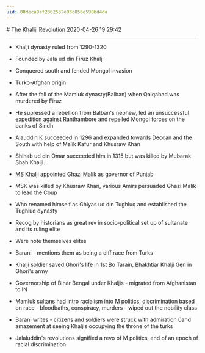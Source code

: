 ```yaml
---
uid: 08deca9af2362532e93c856e590bd4da
---
```


﻿# The Khaliji Revolution
2020-04-26 19:29:42
            
---


-   Khalji dynasty ruled from 1290-1320
-   Founded by Jala ud din Firuz Khalji
-   Conquered south and fended Mongol invasion
-   Turko-Afghan origin
-   After the fall of the Mamluk dynasty(Balban) when Qaiqabad was murdered by Firuz
-   He supressed a rebellion from Balban's nephew, led an unsuccessful expedition against Ranthambore and repelled Mongol forces on the banks of Sindh
-   Alauddin K succeeded in 1296 and expanded towards Deccan and the South with help of Malik Kafur and Khusraw Khan
-   Shihab ud din Omar succeeded him in 1315 but was killed by Mubarak Shah Khalji.
-   MS Khalji appointed Ghazi Malik as governor of Punjab
-   MSK was killed by Khusraw Khan, various Amirs persuaded Ghazi Malik to lead the Coup
-   Who renamed himself as Ghiyas ud din Tughluq and established the Tughluq dynasty




-   Recog by historians as great rev in socio-political set up of sultanate and its ruling elite
-   Were note themselves elites
-   Barani - mentions them as being a diff race from Turks
-   Khalji soldier saved Ghori's life in 1st Bo Tarain, Bhakhtiar Khalji Gen in Ghori's army
-   Governorship of Bihar Bengal under Khaljis - migrated from Afghanistan to IN
-   Mamluk sultans had intro racialism into M politics, discrimination based on race - bloodbaths, conspiracy, murders - wiped out the nobility class
-   Barani writes - citizens and soldiers were struck with admiration 0and amazement at seeing Khaljis occupying the throne of the turks
-   Jalaluddin's revolutions signified a revo of M politics, end of an epoch of racial discrimination




